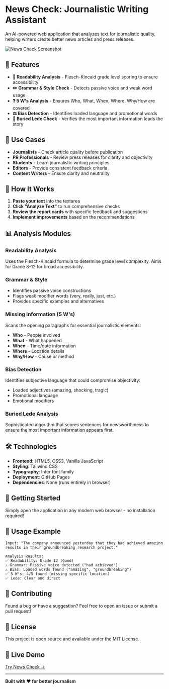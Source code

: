 # News Check: Journalistic Writing Assistant

An AI-powered web application that analyzes text for journalistic quality, helping writers create better news articles and press releases.

![News Check Screenshot](https://via.placeholder.com/800x400/4f46e5/ffffff?text=News+Check+Demo)

## 🚀 Features

- **📖 Readability Analysis** - Flesch-Kincaid grade level scoring to ensure accessibility
- **✏️ Grammar & Style Check** - Detects passive voice and weak word usage
- **❓ 5 W's Analysis** - Ensures Who, What, When, Where, Why/How are covered
- **⚖️ Bias Detection** - Identifies loaded language and promotional words
- **📰 Buried Lede Check** - Verifies the most important information leads the story

## 🎯 Use Cases

- **Journalists** - Check article quality before publication
- **PR Professionals** - Review press releases for clarity and objectivity
- **Students** - Learn journalistic writing principles
- **Editors** - Provide consistent feedback criteria
- **Content Writers** - Ensure clarity and neutrality

## 🔧 How It Works

1. **Paste your text** into the textarea
2. **Click "Analyze Text"** to run comprehensive checks
3. **Review the report cards** with specific feedback and suggestions
4. **Implement improvements** based on the recommendations

## 📊 Analysis Modules

### Readability Analysis
Uses the Flesch-Kincaid formula to determine grade level complexity. Aims for Grade 8-12 for broad accessibility.

### Grammar & Style
- Identifies passive voice constructions
- Flags weak modifier words (very, really, just, etc.)
- Provides specific examples and alternatives

### Missing Information (5 W's)
Scans the opening paragraphs for essential journalistic elements:
- **Who** - People involved
- **What** - What happened
- **When** - Time/date information
- **Where** - Location details
- **Why/How** - Cause or method

### Bias Detection
Identifies subjective language that could compromise objectivity:
- Loaded adjectives (amazing, shocking, tragic)
- Promotional language
- Emotional modifiers

### Buried Lede Analysis
Sophisticated algorithm that scores sentences for newsworthiness to ensure the most important information appears first.

## 🛠️ Technologies

- **Frontend**: HTML5, CSS3, Vanilla JavaScript
- **Styling**: Tailwind CSS
- **Typography**: Inter font family
- **Deployment**: GitHub Pages
- **Dependencies**: None (runs entirely in browser)

## 🚦 Getting Started

Simply open the application in any modern web browser - no installation required!

## 📝 Usage Example

```
Input: "The company announced yesterday that they had achieved amazing results in their groundbreaking research project."

Analysis Results:
✅ Readability: Grade 12 (Good)
⚠️ Grammar: Passive voice detected ("had achieved")
⚠️ Bias: Loaded words found ("amazing", "groundbreaking")
✅ 5 W's: 4/5 found (missing specific location)
✅ Lede: Clear and direct
```

## 🤝 Contributing

Found a bug or have a suggestion? Feel free to open an issue or submit a pull request!

## 📄 License

This project is open source and available under the [MIT License](LICENSE).

## 🔗 Live Demo

[Try News Check →](https://yourusername.github.io/news-check)

---

**Built with ❤️ for better journalism**
